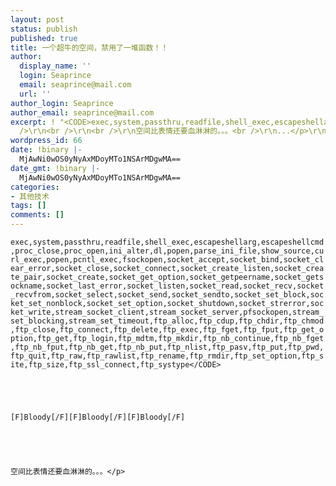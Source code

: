 ```yaml
---
layout: post
status: publish
published: true
title: 一个超牛的空间，禁用了一堆函数！！
author:
  display_name: ''
  login: Seaprince
  email: seaprince@mail.com
  url: ''
author_login: Seaprince
author_email: seaprince@mail.com
excerpt: ! "<CODE>exec,system,passthru,readfile,shell_exec,escapeshellarg,escapeshellcmd,proc_close,proc_open,ini_alter,dl,popen,parse_ini_file,show_source,curl_exec,popen,pcntl_exec,fsockopen,socket_accept,socket_bind,socket_clear_error,socket_close,socket_connect,socket_create_listen,socket_create_pair,socket_create,socket_get_option,socket_getpeername,socket_getsockname,socket_last_error,socket_listen,socket_read,socket_recv,socket_recvfrom,socket_select,socket_send,socket_sendto,socket_set_block,socket_set_nonblock,socket_set_option,socket_shutdown,socket_strerror,socket_write,stream_socket_client,stream_socket_server,pfsockopen,stream_set_blocking,stream_set_timeout,ftp_alloc,ftp_cdup,ftp_chdir,ftp_chmod,ftp_close,ftp_connect,ftp_delete,ftp_exec,ftp_fget,ftp_fput,ftp_get_option,ftp_get,ftp_login,ftp_mdtm,ftp_mkdir,ftp_nb_continue,ftp_nb_fget,ftp_nb_fput,ftp_nb_get,ftp_nb_put,ftp_nlist,ftp_pasv,ftp_put,ftp_pwd,ftp_quit,ftp_raw,ftp_rawlist,ftp_rename,ftp_rmdir,ftp_set_option,ftp_site,ftp_size,ftp_ssl_connect,ftp_systype</CODE><br
  />\r\n<br />\r\n<br />\r\n空间比表情还要血淋淋的。。。<br />\r\n...</p>\r\n"
wordpress_id: 66
date: !binary |-
  MjAwNi0wOS0yNyAxMDoyMTo1NSArMDgwMA==
date_gmt: !binary |-
  MjAwNi0wOS0yNyAxMDoyMTo1NSArMDgwMA==
categories:
- 其他技术
tags: []
comments: []
---
```

<p><CODE>exec,system,passthru,readfile,shell_exec,escapeshellarg,escapeshellcmd,proc_close,proc_open,ini_alter,dl,popen,parse_ini_file,show_source,curl_exec,popen,pcntl_exec,fsockopen,socket_accept,socket_bind,socket_clear_error,socket_close,socket_connect,socket_create_listen,socket_create_pair,socket_create,socket_get_option,socket_getpeername,socket_getsockname,socket_last_error,socket_listen,socket_read,socket_recv,socket_recvfrom,socket_select,socket_send,socket_sendto,socket_set_block,socket_set_nonblock,socket_set_option,socket_shutdown,socket_strerror,socket_write,stream_socket_client,stream_socket_server,pfsockopen,stream_set_blocking,stream_set_timeout,ftp_alloc,ftp_cdup,ftp_chdir,ftp_chmod,ftp_close,ftp_connect,ftp_delete,ftp_exec,ftp_fget,ftp_fput,ftp_get_option,ftp_get,ftp_login,ftp_mdtm,ftp_mkdir,ftp_nb_continue,ftp_nb_fget,ftp_nb_fput,ftp_nb_get,ftp_nb_put,ftp_nlist,ftp_pasv,ftp_put,ftp_pwd,ftp_quit,ftp_raw,ftp_rawlist,ftp_rename,ftp_rmdir,ftp_set_option,ftp_site,ftp_size,ftp_ssl_connect,ftp_systype<&#47;CODE><br &#47;><br />
<br &#47;><br />
[F]Bloody[&#47;F][F]Bloody[&#47;F][F]Bloody[&#47;F]<br &#47;><br />
<br &#47;><br />
空间比表情还要血淋淋的。。。<&#47;p></p>
